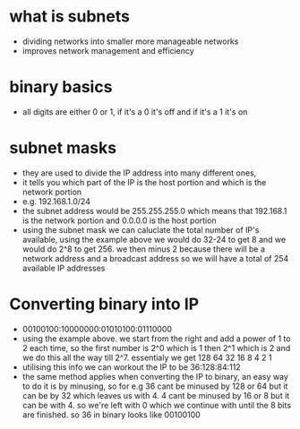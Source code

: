 # what is subnets

- dividing networks into smaller more manageable networks
- improves network management and efficiency

# binary basics

- all digits are either 0 or 1, if it's a 0 it's off and if it's a 1 it's on

# subnet masks

- they are used to divide the IP address into many different ones, 
- it tells you which part of the IP is the host portion and which is the network portion
- e.g. 192.168.1.0/24 
- the subnet address would be 255.255.255.0 which means that 192.168.1 is the network portion and 0.0.0.0 is the host portion
- using the subnet mask we can caluclate the total number of IP's available, using the example above we would do 32-24 to get 8 and we would do 2^8 to get 256. we then minus 2 because there will be a network address and a broadcast address so we will have a total of 254 available IP addresses


# Converting binary into IP

- 00100100:10000000:01010100:01110000
- using the example above. we start from the right and add a power of 1 to 2 each time, so the first number is 2^0 which is 1 then 2^1 which is 2 and we do this all the way till 2^7. essentialy we get 128 64 32 16 8 4 2 1 
- utilising this info we can workout the IP to be 36:128:84:112
- the same method applies when converting the IP to binary, an easy way to do it is by minusing, so for e.g 36 cant be minused by 128 or 64 but it can be by 32 which leaves us with 4. 4 cant be minused by 16 or 8 but it can be with 4. so we're left with 0 which we continue with until the 8 bits are finished. so 36 in binary looks like 00100100